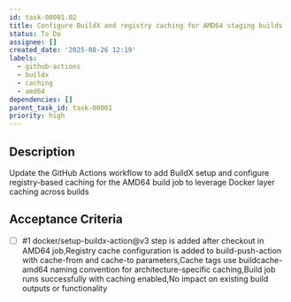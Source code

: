```yaml
---
id: task-00001.02
title: Configure BuildX and registry caching for AMD64 staging builds
status: To Do
assignee: []
created_date: '2025-08-26 12:19'
labels:
  - github-actions
  - buildx
  - caching
  - amd64
dependencies: []
parent_task_id: task-00001
priority: high
---
```


## Description

Update the GitHub Actions workflow to add BuildX setup and configure registry-based caching for the AMD64 build job to leverage Docker layer caching across builds

## Acceptance Criteria

<!-- AC:BEGIN -->

- [ ] #1 docker/setup-buildx-action@v3 step is added after checkout in AMD64 job,Registry cache configuration is added to build-push-action with cache-from and cache-to parameters,Cache tags use buildcache-amd64 naming convention for architecture-specific caching,Build job runs successfully with caching enabled,No impact on existing build outputs or functionality
<!-- AC:END -->
